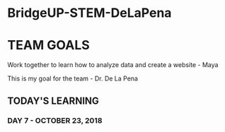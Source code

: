 # BridgeUP-STEM-DeLaPena

# TEAM GOALS

Work together to learn how to analyze data and create a website - Maya 

This is my goal for the team - Dr. De La Pena









## TODAY'S LEARNING

### DAY 7 - OCTOBER 23, 2018
